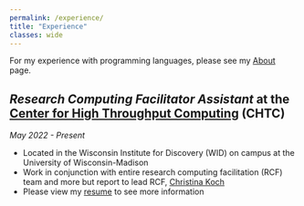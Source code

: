 ```yaml
---
permalink: /experience/
title: "Experience"
classes: wide
---
```


For my experience with programming languages, please see my [About](./about.md/#languages) page.

## *Research Computing Facilitator Assistant* at the [Center for High Throughput Computing]("https://chtc.cs.wisc.edu/") (CHTC)

*May 2022 - Present*
- Located in the Wisconsin Institute for Discovery (WID) on campus at the University of Wisconsin-Madison
- Work in conjunction with entire research computing facilitation (RCF) team and more but report to lead RCF, [Christina Koch]("https://wid.wisc.edu/people/christina-koch/")
- Please view my [resume](../assets/files/abplanalp_resume.pdf) to see more information
